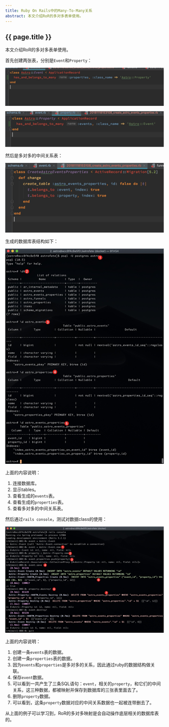 ```yaml
---
title: Ruby On Rails中的Many-To-Many关系
abstract: 本文介绍RoR的多对多表单使用。
---
```


## {{ page.title }}

本文介绍RoR的多对多表单使用。

首先创建两张表，分别是`Event`和`Property`：

![](https://raw.githubusercontent.com/liweinan/blogpicbackup/master/data/10161542589505_.pic.jpg)

![](https://raw.githubusercontent.com/liweinan/blogpicbackup/master/data/10171542589513_.pic.jpg)

然后是多对多的中间关系表：

![](https://raw.githubusercontent.com/liweinan/blogpicbackup/master/data/10151542589486_.pic.jpg)

生成的数据库表结构如下：

![](https://raw.githubusercontent.com/liweinan/blogpicbackup/master/data/10181542589628_.pic_hd.jpg)

上面的内容说明：

1. 连接数据库。
2. 显示tables。
3. 查看生成的`events`表。
4. 查看生成的`properties`表。
5. 查看多对多的中间关系表。

然后通过`rails console`，测试对数据class的使用：

![](https://raw.githubusercontent.com/liweinan/blogpicbackup/master/data/10141542589171_.pic_hd.jpg)

上面的内容说明：

1. 创建一条`events`表的数据。
2. 创建一条`properties`表的数据。
3. 因为`events`和`properties`是多对多的关系，因此通过ruby的数据结构做关联。
4. 保存`event`数据。
5. 可以看到一共产生了三条SQL语句：`event`，相关的`property`，和它们的中间关系，这三种数据，都被映射并保存到数据库的三张表里面去了。
6. 删除`property`数据。
7. 可以看到，这条`property`数据对应的中间关系数据也一起被连带删去了。

从上面的例子可以学习到，RoR的多对多映射是会自动操作底层相关的数据库表的。